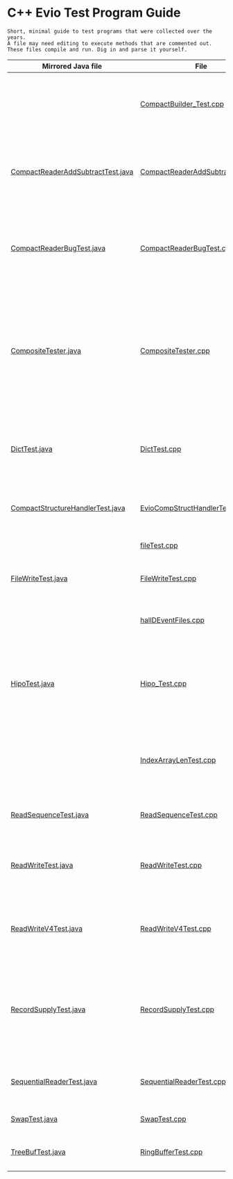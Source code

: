 
# **C++ Evio Test Program Guide**

    Short, minimal guide to test programs that were collected over the years.
    A file may need editing to execute methods that are commented out.
    These files compile and run. Dig in and parse it yourself.

| Mirrored Java file                                                                                         | File                                                                 | Function                                                                                                                                                                                                                                                                                             |
|------------------------------------------------------------------------------------------------------------|----------------------------------------------------------------------|------------------------------------------------------------------------------------------------------------------------------------------------------------------------------------------------------------------------------------------------------------------------------------------------------|
|                                                                                                            | [CompactBuilder_Test.cpp](CompactBuilder_Test.cpp)                   | Compare writing evio data using the CompactEventBuilder, EventBuilder, and EvioEvent tree classes. Searches evio buffer. Method to test inserting EvioNode into buffer.                                                                                                                              |
| [CompactReaderAddSubtractTest.java](../../java/org/jlab/coda/jevio/test/CompactReaderAddSubtractTest.java) | [CompactReaderAddSubtractTest.cpp](CompactReaderAddSubtractTest.cpp) | Create and write events to buffer. Have EvioCompactReader scan buf, get EvioNodes, check them for status and print them out. Use reader.addStructure and removeStructure to change buf and then printout.                                                                                            |
| [CompactReaderBugTest.java](../../java/org/jlab/coda/jevio/test/CompactReaderBugTest.java)                 | [CompactReaderBugTest.cpp](CompactReaderBugTest.cpp)                 | Write buffer with hand-set evio 6 int data with unusual format (extra long header, user header without dictionary or first event), turn into byte data, read with EvioCompactReader, get and print data. Explore ByteBuffer capabilities.                                                            |
| [CompositeTester.java](../../java/org/jlab/coda/jevio/test/CompositeTester.java)                           | [CompositeTester.cpp](CompositeTester.cpp)                           | Create buf with CompositeData by hand, check double swapped with original. Using strings with CompositeData, using CompositeData objects with padding (don't end up on 4 byte boundary), using CompositeData.Data class to create EvioEvent, write to file, read back. Print out XML form of each event in file (java). Method to print CompositeData object.                                    |
| [DictTest.java](../../java/org/jlab/coda/jevio/test/DictTest.java)                                         | [DictTest.cpp](DictTest.cpp)                                         | Many tests of dictionary use. Define different dictionaries. Methods to play with EvioXMLDictionary and EvioDictionaryEntry methods. Methods use dictionary with EvioEvent, EvioBank, and EvioSegment.                                                                                               |
| [CompactStructureHandlerTest.java](../../java/org/jlab/coda/jevio/test/CompactStructureHandlerTest.java)   | [EvioCompStructHandlerTest.cpp](EvioCompStructHandlerTest.cpp)       | Create evio event buffer, put into EvioCompactStructureHandler, remove node, and examine resulting buffer.                                                                                                                                                                                           |
|                                                                                                            | [fileTest.cpp](fileTest.cpp)                                         | Very short test to see if #include \<filesystem\> is available on this system.                                                                                                                                                                                                                       |
| [FileWriteTest.java](../../java/org/jlab/coda/jevio/test/FileWriteTest.java)                               | [FileWriteTest.cpp](FileWriteTest.cpp)                               | Compare writing same events as ByteBuffers to file with EventWriterV4 (evio 4) and EventWriter (evio 6).                                                                                                                                                                                             |
|                                                                                                            | [hallDEventFiles.cpp](hallDEventFiles.cpp)                           | So Esnet can test data compressibility, take a hall D data file and write out each event into a separate file (no record structure).                                                                                                                                                                 |
| [HipoTest.java](../../java/org/jlab/coda/jevio/test/HipoTest.java)                                         | [Hipo_Test.cpp](Hipo_Test.cpp)                                       | Create events with CompactEventBuilder, write into hipo file with Writer or WriterMT and read back with Reader, printout. Also create events with createTreeEvent, write with EventWriter, read with EvioReader, printout. Also run similar tests on buffers.                                        |
|                                                                                                            | [IndexArrayLenTest.cpp](IndexArrayLenTest.cpp)                       | Write evio 6 data (zero-length index array) with fwrite, read back with Reader and print. Used to test the reading of uncompressed evio buffer and file to see if changes made to handle a zero-length index array actually worked.                                                                  |                                                                                      |
| [ReadSequenceTest.java](../../java/org/jlab/coda/jevio/test/ReadSequenceTest.java)                         | [ReadSequenceTest.cpp](ReadSequenceTest.cpp)                         | Write file, read events back with EvioReader.parseNextEvent() with sequential API call.                                                                                                                     |
| [ReadWriteTest.java](../../java/org/jlab/coda/jevio/test/ReadWriteTest.java)                               | [ReadWriteTest.cpp](ReadWriteTest.cpp)                               | Write 1 event with Writer class and a user-header specified in constructor into buffer.  Read back with Reader, EvioCompactReader and EvioReader and compare to original buffer.                                                                                                                     |
| [ReadWriteV4Test.java](../../java/org/jlab/coda/jevio/test/ReadWriteV4Test.java)                           | [ReadWriteV4Test.cpp](ReadWriteV4Test.cpp)                           | Writes evio v4 file with EventWriterV4 with set endian, first event and dictionary, reads back. Routine to write evio v4 buffer. Reads back with EvioCompactReader and EvioReader.                                                                                                                   |
| [RecordSupplyTest.java](../../java/org/jlab/coda/jevio/test/RecordSupplyTest.java)                         | [RecordSupplyTest.cpp](RecordSupplyTest.cpp)                         | Test of RecordSupply class (based on Disruptor-cpp) with one thread getting & writing into record, multiple threads compressing records, and a thread to get and write out final record. RecordSupply is **NOT** meant to be used directly, but is used in WriterMT to do multithreaded compression. |
| [SequentialReaderTest.java](../../java/org/jlab/coda/jevio/test/SequentialReaderTest.java)                 | [SequentialReaderTest.cpp](SequentialReaderTest.cpp)                 | Test what happens when reading events from file and calling random access methods first followed by sequential methods.                                                                                                                                                                                                                                                                          |
| [SwapTest.java](../../java/org/jlab/coda/jevio/test/SwapTest.java)                                         | [SwapTest.cpp](SwapTest.cpp)                                         | Create evio event with all kinds of data, double swap it and compare data with original.   |
| [TreeBufTest.java](../../java/org/jlab/coda/jevio/test/TreeBufTest.java)                                   | [RingBufferTest.cpp](RingBufferTest.cpp)                             | Used for testing C++ based ring buffer code in prep for creating RecordSupply class. **NOT** useful for anyone.                                                                                                                                                                                      |                                                                                                         | [Tree_Buf_Composite_Builder_Test.cpp](Tree_Buf_Composite_Builder_Test.cpp) | Has Java counterpart in TreeBufTest.java. Test EventBuilder, CompactEventBuilder, CompositeData, ByteBuffer (with memory mapping), BaseStructure's tree methods, and finding structures thru filters and listeners.                                                                                  |



                                                                                                 